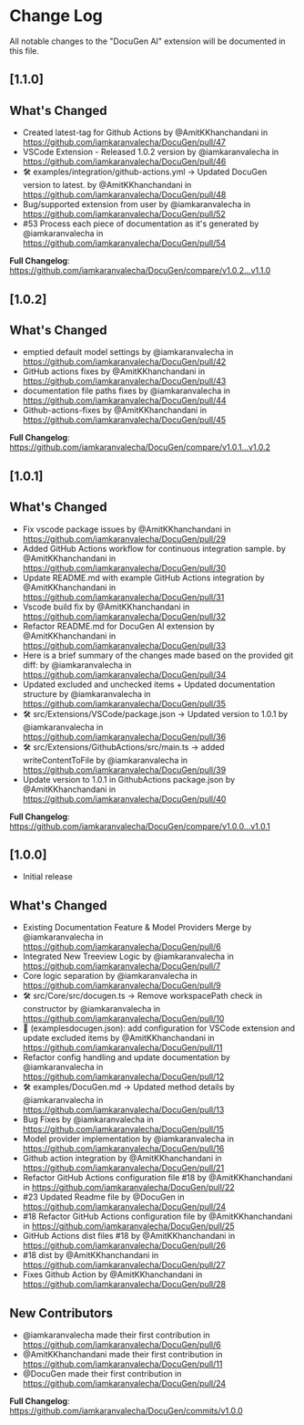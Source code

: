 # Change Log

All notable changes to the "DocuGen AI" extension will be documented in this file.

## [1.1.0]
## What's Changed
* Created latest-tag for Github Actions by @AmitKKhanchandani in https://github.com/iamkaranvalecha/DocuGen/pull/47
* VSCode Extension - Released 1.0.2 version by @iamkaranvalecha in https://github.com/iamkaranvalecha/DocuGen/pull/46
* 🛠️ examples/integration/github-actions.yml -> Updated DocuGen version to latest. by @AmitKKhanchandani in https://github.com/iamkaranvalecha/DocuGen/pull/48
* Bug/supported extension from user by @iamkaranvalecha in https://github.com/iamkaranvalecha/DocuGen/pull/52
* #53 Process each piece of documentation as it's generated by @iamkaranvalecha in https://github.com/iamkaranvalecha/DocuGen/pull/54


**Full Changelog**: https://github.com/iamkaranvalecha/DocuGen/compare/v1.0.2...v1.1.0

## [1.0.2]
## What's Changed
* emptied default model settings by @iamkaranvalecha in https://github.com/iamkaranvalecha/DocuGen/pull/42
* GitHub actions fixes by @AmitKKhanchandani in https://github.com/iamkaranvalecha/DocuGen/pull/43
* documentation file paths fixes by @iamkaranvalecha in https://github.com/iamkaranvalecha/DocuGen/pull/44
* Github-actions-fixes by @AmitKKhanchandani in https://github.com/iamkaranvalecha/DocuGen/pull/45


**Full Changelog**: https://github.com/iamkaranvalecha/DocuGen/compare/v1.0.1...v1.0.2

## [1.0.1]

## What's Changed
* Fix vscode package issues by @AmitKKhanchandani in https://github.com/iamkaranvalecha/DocuGen/pull/29
* Added GitHub Actions workflow for continuous integration sample. by @AmitKKhanchandani in https://github.com/iamkaranvalecha/DocuGen/pull/30
* Update README.md with example GitHub Actions integration by @AmitKKhanchandani in https://github.com/iamkaranvalecha/DocuGen/pull/31
* Vscode build fix by @AmitKKhanchandani in https://github.com/iamkaranvalecha/DocuGen/pull/32
* Refactor README.md for DocuGen AI extension by @AmitKKhanchandani in https://github.com/iamkaranvalecha/DocuGen/pull/33
* Here is a brief summary of the changes made based on the provided git diff: by @iamkaranvalecha in https://github.com/iamkaranvalecha/DocuGen/pull/34
* Updated excluded and unchecked items + Updated documentation structure by @iamkaranvalecha in https://github.com/iamkaranvalecha/DocuGen/pull/35
* 🛠️ src/Extensions/VSCode/package.json -> Updated version to 1.0.1 by @iamkaranvalecha in https://github.com/iamkaranvalecha/DocuGen/pull/36
* 🛠️ src/Extensions/GithubActions/src/main.ts -> added writeContentToFile by @iamkaranvalecha in https://github.com/iamkaranvalecha/DocuGen/pull/39
* Update version to 1.0.1 in GithubActions package.json by @AmitKKhanchandani in https://github.com/iamkaranvalecha/DocuGen/pull/40


**Full Changelog**: https://github.com/iamkaranvalecha/DocuGen/compare/v1.0.0...v1.0.1

## [1.0.0]

- Initial release

## What's Changed

* Existing Documentation Feature & Model Providers Merge by @iamkaranvalecha in https://github.com/iamkaranvalecha/DocuGen/pull/6
* Integrated New Treeview Logic by @iamkaranvalecha in https://github.com/iamkaranvalecha/DocuGen/pull/7
* Core logic separation by @iamkaranvalecha in https://github.com/iamkaranvalecha/DocuGen/pull/9
* 🛠️ src/Core/src/docugen.ts -> Remove workspacePath check in constructor by @iamkaranvalecha in https://github.com/iamkaranvalecha/DocuGen/pull/10
* 🚀 (examplesdocugen.json): add configuration for VSCode extension and update excluded items by @AmitKKhanchandani in https://github.com/iamkaranvalecha/DocuGen/pull/11
* Refactor config handling and update documentation by @iamkaranvalecha in https://github.com/iamkaranvalecha/DocuGen/pull/12
* 🛠️ examples/DocuGen.md -> Updated method details by @iamkaranvalecha in https://github.com/iamkaranvalecha/DocuGen/pull/13
* Bug Fixes by @iamkaranvalecha in https://github.com/iamkaranvalecha/DocuGen/pull/15
* Model provider implementation by @iamkaranvalecha in https://github.com/iamkaranvalecha/DocuGen/pull/16
* Github action integration by @AmitKKhanchandani in https://github.com/iamkaranvalecha/DocuGen/pull/21
* Refactor GitHub Actions configuration file #18 by @AmitKKhanchandani in https://github.com/iamkaranvalecha/DocuGen/pull/22
* #23 Updated Readme file by @DocuGen in https://github.com/iamkaranvalecha/DocuGen/pull/24
* #18 Refactor GitHub Actions configuration file by @AmitKKhanchandani in https://github.com/iamkaranvalecha/DocuGen/pull/25
* GitHub Actions dist files #18 by @AmitKKhanchandani in https://github.com/iamkaranvalecha/DocuGen/pull/26
* #18 dist by @AmitKKhanchandani in https://github.com/iamkaranvalecha/DocuGen/pull/27
* Fixes Github Action by @AmitKKhanchandani in https://github.com/iamkaranvalecha/DocuGen/pull/28

## New Contributors
* @iamkaranvalecha made their first contribution in https://github.com/iamkaranvalecha/DocuGen/pull/6
* @AmitKKhanchandani made their first contribution in https://github.com/iamkaranvalecha/DocuGen/pull/11
* @DocuGen made their first contribution in https://github.com/iamkaranvalecha/DocuGen/pull/24

**Full Changelog**: https://github.com/iamkaranvalecha/DocuGen/commits/v1.0.0